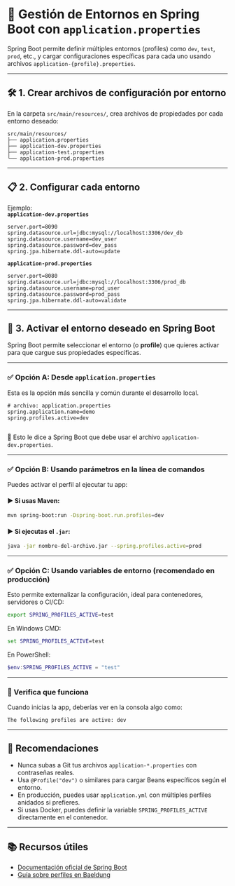 
# 🌱 Gestión de Entornos en Spring Boot con `application.properties`

Spring Boot permite definir múltiples entornos (profiles) como `dev`, `test`, `prod`, etc., y cargar configuraciones específicas para cada uno usando archivos `application-{profile}.properties`.

---

## 🛠️ 1. Crear archivos de configuración por entorno

En la carpeta `src/main/resources/`, crea archivos de propiedades por cada entorno deseado:

```
src/main/resources/
├── application.properties
├── application-dev.properties
├── application-test.properties
└── application-prod.properties
```

---

## 📋 2. Configurar cada entorno

Ejemplo:  
**`application-dev.properties`**
```properties
server.port=8090
spring.datasource.url=jdbc:mysql://localhost:3306/dev_db
spring.datasource.username=dev_user
spring.datasource.password=dev_pass
spring.jpa.hibernate.ddl-auto=update
```

**`application-prod.properties`**
```properties
server.port=8080
spring.datasource.url=jdbc:mysql://localhost:3306/prod_db
spring.datasource.username=prod_user
spring.datasource.password=prod_pass
spring.jpa.hibernate.ddl-auto=validate
```

---

## 🚦 3. Activar el entorno deseado en Spring Boot

Spring Boot permite seleccionar el entorno (o **profile**) que quieres activar para que cargue sus propiedades específicas.

---

### ✅ Opción A: Desde `application.properties`

Esta es la opción más sencilla y común durante el desarrollo local.

```properties
# archivo: application.properties
spring.application.name=demo
spring.profiles.active=dev


```

🔎 Esto le dice a Spring Boot que debe usar el archivo `application-dev.properties`.

---

### ✅ Opción B: Usando parámetros en la línea de comandos

Puedes activar el perfil al ejecutar tu app:

#### ▶️ Si usas Maven:
```bash
mvn spring-boot:run -Dspring-boot.run.profiles=dev
```

#### ▶️ Si ejecutas el `.jar`:
```bash
java -jar nombre-del-archivo.jar --spring.profiles.active=prod
```

---

### ✅ Opción C: Usando variables de entorno (recomendado en producción)

Esto permite externalizar la configuración, ideal para contenedores, servidores o CI/CD:

```bash
export SPRING_PROFILES_ACTIVE=test
```

En Windows CMD:

```cmd
set SPRING_PROFILES_ACTIVE=test
```

En PowerShell:

```powershell
$env:SPRING_PROFILES_ACTIVE = "test"
```

---

### 🧪 Verifica que funciona

Cuando inicias la app, deberías ver en la consola algo como:

```
The following profiles are active: dev
```

---

## 📌 Recomendaciones

- Nunca subas a Git tus archivos `application-*.properties` con contraseñas reales.
- Usa `@Profile("dev")` o similares para cargar Beans específicos según el entorno.
- En producción, puedes usar `application.yml` con múltiples perfiles anidados si prefieres.
- Si usas Docker, puedes definir la variable `SPRING_PROFILES_ACTIVE` directamente en el contenedor.

---

## 📚 Recursos útiles

- [Documentación oficial de Spring Boot](https://docs.spring.io/spring-boot/docs/current/reference/html/application-properties.html)
- [Guía sobre perfiles en Baeldung](https://www.baeldung.com/spring-profiles)

